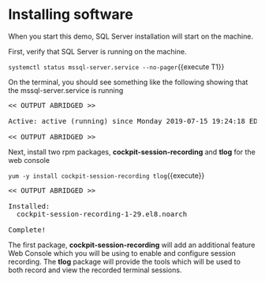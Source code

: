 # Installing software

When you start this demo, SQL Server installation will start on the machine. 

First, verify that SQL Server is running on the machine.

`systemctl status mssql-server.service --no-pager`{{execute T1}}

On the terminal, you should see something like the following showing that the mssql-server.service is running

<pre class="file">
<< OUTPUT ABRIDGED >>

Active: active (running) since Monday 2019-07-15 19:24:18 EDT; 3h 59min left

<< OUTPUT ABRIDGED >>
</pre>


Next, install two rpm packages, __cockpit-session-recording__ and __tlog__ for the web console

`yum -y install cockpit-session-recording tlog`{{execute}}

<pre class="file">
<< OUTPUT ABRIDGED >>

Installed:
  cockpit-session-recording-1-29.el8.noarch                      tlog-5-1.el8.x86_64

Complete!
</pre>

The first package, __cockpit-session-recording__ will add an additional feature
Web Console which you will be using to enable and configure session recording.
The __tlog__ package will provide the tools which will be used to both record 
and view the recorded terminal sessions.


